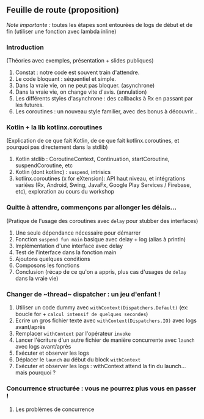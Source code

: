 ## Feuille de route (proposition)

*Note importante :* toutes les étapes sont entourées de logs de début et de fin (utiliser une fonction avec lambda inline)

### Introduction

(Théories avec exemples, présentation + slides publiques)

1. Constat : notre code est souvent train d'attendre.
2. Le code bloquant : séquentiel et simple.
3. Dans la vraie vie, on ne peut pas bloquer. (asynchrone)
4. Dans la vraie vie, on change vite d'avis. (annulation)
5. Les différents styles d'asynchrone : des callbacks à Rx en passant par les futures.
6. Les coroutines : un nouveau style familier, avec des bonus à découvrir…

### Kotlin + la lib kotlinx.coroutines

(Explication de ce que fait Kotlin, de ce que fait kotlinx.coroutines, et pourquoi pas directement dans la stdlib)

1. Kotlin stdlib : CoroutineContext, Continuation, startCoroutine, suspendCoroutine, etc
2. Kotlin (dont kotlinc) : `suspend`, intrisics
3. kotlinx.coroutines (x for eXtension): API haut niveau, et intégrations variées (Rx, Android, Swing, JavaFx, Google Play Services / Firebase, etc), exploration au cours du workshop

### Quitte à attendre, commençons par allonger les délais…

(Pratique de l'usage des coroutines avec `delay` pour stubber des interfaces)

1. Une seule dépendance nécessaire pour démarrer
2. Fonction `suspend fun main` basique avec delay + log (alias à println)
3. Implémentation d'une interface avec delay
4. Test de l'interface dans la fonction main
5. Ajoutons quelques conditions
6. Composons les fonctions
7. Conclusion (récap de ce qu'on a appris, plus cas d'usages de `delay` dans la vraie vie)

### Changer de ~thread~ dispatcher : un jeu d'enfant !

1. Utiliser un code dummy avec `withContext(Dispatchers.Default)` (ex: boucle for + `calcul intensif de quelques secondes`)
2. Ecrire un gros fichier texte avec `withContext(Dispatchers.IO)` avec logs avant/après
3. Remplacer `withContext` par l'opérateur `invoke`
4. Lancer l'écriture d'un autre fichier de manière concurrente avec `launch` avec logs avant/après
5. Exécuter et observer les logs
6. Déplacer le `launch` au début du block `withContext`
7. Exécuter et observer les logs : withContext attend la fin du launch… mais pourquoi ?

### Concurrence structurée : vous ne pourrez plus vous en passer !

1. Les problèmes de concurrence
